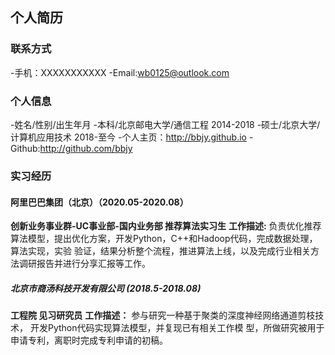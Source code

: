 ## 个人简历
### 联系方式
-手机：XXXXXXXXXXX
-Email:wb0125@outlook.com
### 个人信息
-姓名/性别/出生年月
-本科/北京邮电大学/通信工程 2014-2018
-硕士/北京大学/计算机应用技术 2018-至今
-个人主页：http://bbjy.github.io
-Github:http://github.com/bbjy

### 实习经历
#### 阿里巴巴集团（北京）（2020.05-2020.08）
**创新业务事业群-UC事业部-国内业务部 推荐算法实习生**
**工作描述:** 负责优化推荐算法模型，提出优化方案，开发Python，C++和Hadoop代码，完成数据处理，算法实现，实验
验证，结果分析整个流程，推进算法上线，以及完成行业相关方法调研报告并进行分享汇报等工作。
##### 北京市商汤科技开发有限公司 (2018.5-2018.08)
**工程院 见习研究员**
**工作描述：** 参与研究一种基于聚类的深度神经网络通道剪枝技术， 开发Python代码实现算法模型，并复现已有相关工作模
型，所做研究被用于申请专利，离职时完成专利申请的初稿。
